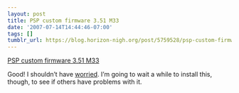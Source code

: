 ```yaml
---
layout: post
title: PSP custom firmware 3.51 M33
date: '2007-07-14T14:44:46-07:00'
tags: []
tumblr_url: https://blog.horizon-nigh.org/post/5759528/psp-custom-firmware-351-m33
---
```

[PSP custom firmware 3.51 M33](http://psp-news.dcemu.co.uk/psp-custom-firmware-v3-51-m33-68592.html)  

Good! I shouldn’t have [worried](http://linklog.horizon-nigh.org/post/4799048). I’m going to wait a while to install this, though, to see if others have problems with it.

